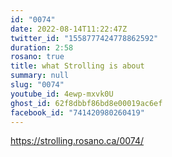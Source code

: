 ```yaml
---
id: "0074"
date: 2022-08-14T11:22:47Z
twitter_id: "1558777424778862592"
duration: 2:58
rosano: true
title: what Strolling is about
summary: null
slug: "0074"
youtube_id: 4ewp-mxvk0U
ghost_id: 62f8dbbf86bd8e00019ac6ef
facebook_id: "741420980260419"
---
```

https://strolling.rosano.ca/0074/
